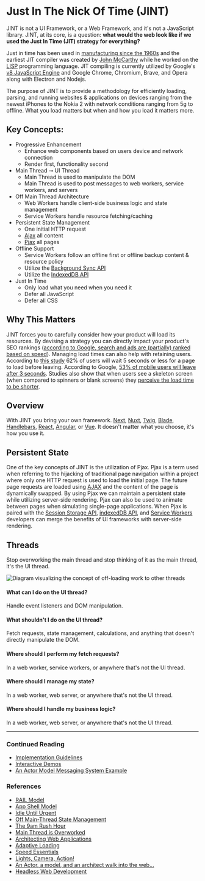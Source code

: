 # Just In The Nick Of Time (JINT)

JINT is not a UI Framework, or a Web Framework, and it's not a JavaScript library. JINT, at its core, is a question: **what would the web look like if we used the Just In Time (JIT) strategy for everything?**

Just in time has been used in [manufacturing since the 1960s](https://en.wikipedia.org/wiki/Just-in-time_manufacturing) and the earliest JIT compiler was created by [John McCarthy](https://en.wikipedia.org/wiki/Just-in-time_compilation) while he worked on the [LISP](https://en.wikipedia.org/wiki/Lisp_(programming_language)) programming language. JIT compiling is currently utilized by Google's [v8 JavaScript Engine](https://en.wikipedia.org/wiki/V8_(JavaScript_engine)) and Google Chrome, Chromium, Brave, and Opera along with Electron  and Nodejs.

The purpose of JINT is to provide a methodology for efficiently loading, parsing, and running websites & applications on devices ranging from the newest iPhones to the Nokia 2 with network conditions ranging from 5g to offline. What you load matters but when and how you load it matters more.

## Key Concepts:

- Progressive Enhancement
  - Enhance web components based on users device and network connection
  - Render first, functionality second
- Main Thread ➞ UI Thread
  - Main Thread is used to manipulate the DOM
  - Main Thread is used to post messages to web workers, service workers, and servers
- Off Main Thread Architecture
  - Web Workers handle client-side business logic and state management
  - Service Workers handle resource fetching/caching
- Persistent State Management
  - One initial HTTP request
  - [Ajax](https://developer.mozilla.org/en-US/docs/Web/Guide/AJAX) all content
  - [Pjax](https://pjax.herokuapp.com/) all pages
- Offline Support
  - Service Workers follow an offline first or offline backup content & resource policy
  - Utilize the [Background Sync API](https://developers.google.com/web/updates/2015/12/background-sync)
  - Utilize the [IndexedDB API](https://developers.google.com/web/ilt/pwa/working-with-indexeddb)
- Just In Time
  - Only load what you need when you need it
  - Defer all JavaScript
  - Defer all CSS

## Why This Matters

JINT forces you to carefully consider how your product will load its resources. By devising a strategy you can directly impact your product's SEO rankings ([according to Google, search and ads are (partially) ranked based on speed](https://developers.google.com/web/updates/2018/07/search-ads-speed)). Managing load times can also help with retaining users. According to [this study]((https://www.imperva.com/blog/ecommerce-study/)) 62% of users will wait 5 seconds or less for a page to load before leaving. According to Google, [53% of mobile users will leave after 3 seconds](https://www.thinkwithgoogle.com/marketing-resources/data-measurement/mobile-page-speed-new-industry-benchmarks/). Studies also show that when users see a skeleton screen (when compared to spinners or blank screens) they [perceive the load time to be shorter](https://uxdesign.cc/what-you-should-know-about-skeleton-screens-a820c45a571a).

## Overview

With JINT you bring your own framework. [Next](https://nextjs.org/), [Nuxt](https://nuxtjs.org/), [Twig](https://twig.symfony.com/), [Blade](https://laravel.com/docs/5.8/blade), [Handlebars](https://handlebarsjs.com/), [React](https://reactjs.org/), [Angular](https://angular.io/), or [Vue](https://vuejs.org/). It doesn't matter what you choose, it's how you use it.

## Persistent State

One of the key concepts of JINT is the utilization of Pjax. Pjax is a term used when referring to the hijacking of traditional page navigation within a project where only one HTTP request is used to load the initial page. The future page requests are loaded using [AJAX](https://en.wikipedia.org/wiki/Ajax_(programming)) and the content of the page is dynamically swapped. By using Pjax we can maintain a persistent state while utilizing server-side rendering. Pjax can also be used to animate between pages when simulating single-page applications. When Pjax is paired with the [Session Storage API](https://developer.mozilla.org/en-US/docs/Web/API/Window/sessionStorage), [indexedDB API](https://developer.mozilla.org/en-US/docs/Web/API/IndexedDB_API), and [Service Workers](https://developers.google.com/web/fundamentals/primers/service-workers) developers can merge the benefits of UI frameworks with server-side rendering.

## Threads

Stop overworking the main thread and stop thinking of it as the main thread, it's the UI thread.

![Diagram visualizing the concept of off-loading work to other threads](/images/sharing-the-workload.png)

#### What can I do on the UI thread?
Handle event listeners and DOM manipulation.

#### What shouldn't I do on the UI thread?
Fetch requests, state management, calculations, and anything that doesn't directly manipulate the DOM.

#### Where should I perform my fetch requests?
In a web worker, service workers, or anywhere that's not the UI thread.

#### Where should I manage my state?
In a web worker, web server, or anywhere that's not the UI thread.

#### Where should I handle my business logic?
In a web worker, web server, or anywhere that's not the UI thread.

---

### Continued Reading

- [Implementation Guidelines](https://jintmethod.dev/implementation-guidelines)
- [Interactive Demos](https://examples.jintmethod.dev/)
- [An Actor Model Messaging System Example](https://github.com/jint-method/actor-model-prototype)

### References

- [RAIL Model](https://developers.google.com/web/fundamentals/performance/rail)
- [App Shell Model](https://developers.google.com/web/fundamentals/architecture/app-shell)
- [Idle Until Urgent](https://philipwalton.com/articles/idle-until-urgent/)
- [Off Main-Thread State Management](https://dassur.ma/things/react-redux-comlink/)
- [The 9am Rush Hour](https://dassur.ma/things/the-9am-rush-hour/)
- [Main Thread is Overworked](https://youtu.be/7Rrv9qFMWNM)
- [Architecting Web Applications](https://youtu.be/Vg60lf92EkM)
- [Adaptive Loading](https://youtu.be/puUPpVrIRkc)
- [Speed Essentials](https://youtu.be/reztLS3vomE)
- [Lights, Camera, Action!](https://dassur.ma/things/lights-camera-action/)
- [An Actor, a model, and an architect walk into the web...](https://dassur.ma/things/actormodel/)
- [Headless Web Development](https://dassur.ma/things/headless-web-development/)

